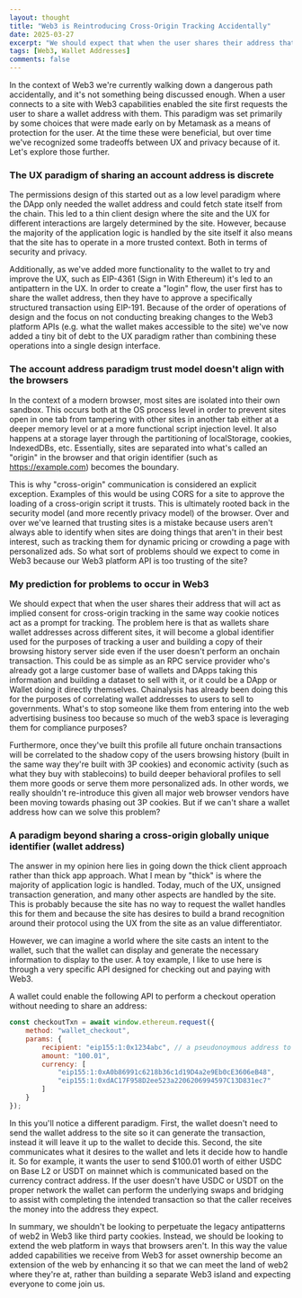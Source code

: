 ```yaml
---
layout: thought
title: "Web3 is Reintroducing Cross-Origin Tracking Accidentally"
date: 2025-03-27
excerpt: "We should expect that when the user shares their address that will act as implied consent for cross-origin tracking in the same way cookie notices act as a prompt for tracking."
tags: [Web3, Wallet Addresses]
comments: false
---
```


In the context of Web3 we're currently walking down a dangerous path accidentally, and it's not something being discussed enough. When a user connects to a site with Web3 capabilities enabled the site first requests the user to share a wallet address with them. This paradigm was set primarily by some choices that were made early on by Metamask as a means of protection for the user. At the time these were beneficial, but over time we've recognized some tradeoffs between UX and privacy because of it. Let's explore those further.

### The UX paradigm of sharing an account address is discrete

The permissions design of this started out as a low level paradigm where the DApp only needed the wallet address and could fetch state itself from the chain. This led to a thin client design where the site and the UX for different interactions are largely determined by the site. However, because the majority of the application logic is handled by the site itself it also means that the site has to operate in a more trusted context. Both in terms of security and privacy.

Additionally, as we've added more functionality to the wallet to try and improve the UX, such as EIP-4361 (Sign in With Ethereum) it's led to an antipattern in the UX. In order to create a "login" flow, the user first has to share the wallet address, then they have to approve a specifically structured transaction using EIP-191. Because of the order of operations of design and the focus on not conducting breaking changes to the Web3 platform APIs (e.g. what the wallet makes accessible to the site) we've now added a tiny bit of debt to the UX paradigm rather than combining these operations into a single design interface.

### The account address paradigm trust model doesn't align with the browsers

In the context of a modern browser, most sites are isolated into their own sandbox. This occurs both at the OS process level in order to prevent sites open in one tab from tampering with other sites in another tab either at a deeper memory level or at a more functional script injection level. It also happens at a storage layer through the partitioning of localStorage, cookies, IndexedDBs, etc. Essentially, sites are separated into what's called an "origin" in the browser and that origin identifier (such as https://example.com) becomes the boundary.

This is why "cross-origin" communication is considered an explicit exception. Examples of this would be using CORS for a site to approve the loading of a cross-origin script it trusts. This is ultimately rooted back in the security model (and more recently privacy model) of the browser. Over and over we've learned that trusting sites is a mistake because users aren't always able to identify when sites are doing things that aren't in their best interest, such as tracking them for dynamic pricing or crowding a page with personalized ads. So what sort of problems should we expect to come in Web3 because our Web3 platform API is too trusting of the site?

### My prediction for problems to occur in Web3

We should expect that when the user shares their address that will act as implied consent for cross-origin tracking in the same way cookie notices act as a prompt for tracking. The problem here is that as wallets share wallet addresses across different sites, it will become a global identifier used for the purposes of tracking a user and building a copy of their browsing history server side even if the user doesn't perform an onchain transaction. This could be as simple as an RPC service provider who's already got a large customer base of wallets and DApps taking this information and building a dataset to sell with it, or it could be a DApp or Wallet doing it directly themselves. Chainalysis has already been doing this for the purposes of correlating wallet addresses to users to sell to governments. What's to stop someone like them from entering into the web advertising business too because so much of the web3 space is leveraging them for compliance purposes?

Furthermore, once they've built this profile all future onchain transactions will be correlated to the shadow copy of the users browsing history (built in the same way they're built with 3P cookies) and economic activity (such as what they buy with stablecoins) to build deeper behavioral profiles to sell them more goods or serve them more personalized ads. In other words, we really shouldn't re-introduce this given all major web browser vendors have been moving towards phasing out 3P cookies. But if we can't share a wallet address how can we solve this problem?

### A paradigm beyond sharing a cross-origin globally unique identifier (wallet address)

The answer in my opinion here lies in going down the thick client approach rather than thick app approach. What I mean by "thick" is where the majority of application logic is handled. Today, much of the UX, unsigned transaction generation, and many other aspects are handled by the site. This is probably because the site has no way to request the wallet handles this for them and because the site has desires to build a brand recognition around their protocol using the UX from the site as an value differentiator.

However, we can imagine a world where the site casts an intent to the wallet, such that the wallet can display and generate the necessary information to display to the user. A toy example, I like to use here is through a very specific API designed for checking out and paying with Web3.

A wallet could enable the following API to perform a checkout operation without needing to share an address:

```javascript
const checkoutTxn = await window.ethereum.request({
    method: "wallet_checkout",
    params: {
        recipient: "eip155:1:0x1234abc", // a pseudonoymous address to send funds to
        amount: "100.01",
        currency: [
            "eip155:1:0xA0b86991c6218b36c1d19D4a2e9Eb0cE3606eB48",
            "eip155:1:0xdAC17F958D2ee523a2206206994597C13D831ec7"
        ]
    }
});
```

In this you'll notice a different paradigm. First, the wallet doesn't need to send the wallet address to the site so it can generate the transaction, instead it will leave it up to the wallet to decide this. Second, the site communicates what it desires to the wallet and lets it decide how to handle it. So for example, it wants the user to send $100.01 worth of either USDC on Base L2 or USDT on mainnet which is communicated based on the currency contract address. If the user doesn't have USDC or USDT on the proper network the wallet can perform the underlying swaps and bridging to assist with completing the intended transaction so that the caller receives the money into the address they expect.

In summary, we shouldn't be looking to perpetuate the legacy antipatterns of web2 in Web3 like third party cookies. Instead, we should be looking to extend the web platform in ways that browsers aren't. In this way the value added capabilities we receive from Web3 for asset ownership become an extension of the web by enhancing it so that we can meet the land of web2 where they're at, rather than building a separate Web3 island and expecting everyone to come join us.
